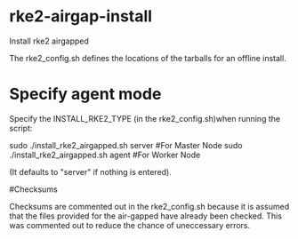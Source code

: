 # rke2-airgap-install
Install rke2 airgapped

The rke2_config.sh defines the locations of the tarballs for an offline install. 


# Specify agent mode

Specify the INSTALL_RKE2_TYPE (in the rke2_config.sh)when running the script:

sudo ./install_rke2_airgapped.sh server  #For Master Node
sudo ./install_rke2_airgapped.sh agent   #For Worker Node

(It defaults to "server" if nothing is entered).

#Checksums

Checksums are commented out in the rke2_config.sh because it is assumed that the files provided for the air-gapped have already been checked. 
This was commented out to reduce the chance of uneccessary errors. 
